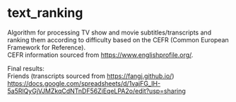 # text_ranking
Algorithm for processing TV show and movie subtitles/transcripts and ranking them according to difficulty based on the CEFR (Common European Framework for Reference).<br>
CEFR information sourced from https://www.englishprofile.org/.

Final results: <br>
Friends (transcripts sourced from https://fangj.github.io/) <br>
https://docs.google.com/spreadsheets/d/1vajFG_IH-5a5RlQyGjVJMZkqCdNTnDF56ZiEqeLPA2o/edit?usp=sharing
